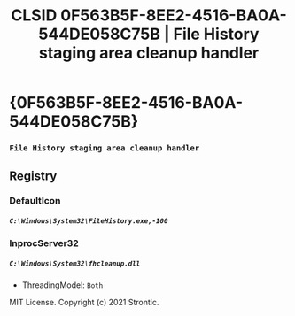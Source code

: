 ﻿---
title: "CLSID 0F563B5F-8EE2-4516-BA0A-544DE058C75B | File History staging area cleanup handler"
excerpt: What is COM-Object CLSID 0F563B5F-8EE2-4516-BA0A-544DE058C75B?
---

# {0F563B5F-8EE2-4516-BA0A-544DE058C75B}

### `File History staging area cleanup handler`

## Registry


### DefaultIcon

##### `C:\Windows\System32\FileHistory.exe,-100`

### InprocServer32

##### `C:\Windows\System32\fhcleanup.dll`
* ThreadingModel: `Both`

MIT License. Copyright (c) 2021 Strontic.


